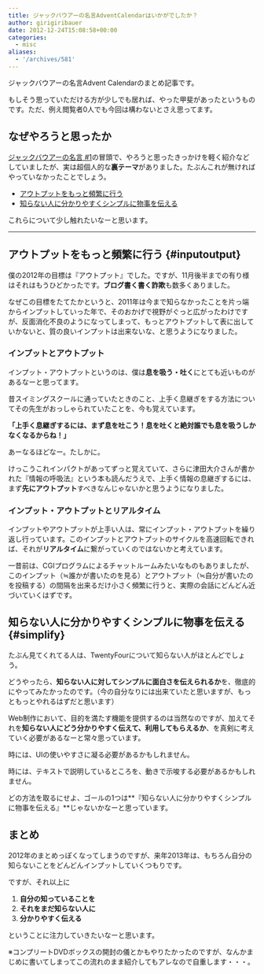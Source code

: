 ```yaml
---
title: ジャックバウアーの名言AdventCalendarはいかがでしたか？
author: girigiribauer
date: 2012-12-24T15:08:58+00:00
categories:
  - misc
aliases:
  - '/archives/581'
---
```

ジャックバウアーの名言Advent Calendarのまとめ記事です。

もしそう思っていただける方が少しでも居れば、やった甲斐があったというものです。ただ、例え閲覧者0人でも今回は構わないとさえ思ってます。

## なぜやろうと思ったか

[ジャックバウアーの名言 #1][1]の冒頭で、やろうと思ったきっかけを軽く紹介などしていましたが、実は超個人的な**裏テーマ**がありました。たぶんこれが無ければやっていなかったことでしょう。

  * [アウトプットをもっと頻繁に行う](#inputoutput)
  * [知らない人に分かりやすくシンプルに物事を伝える](#simplify)

これらについて少し触れたいなーと思います。

* * *

## アウトプットをもっと頻繁に行う {#inputoutput}

僕の2012年の目標は『アウトプット』でした。ですが、11月後半までの有り様はそれはもうひどかったです。**ブログ書く書く詐欺**も数多くありました。

なぜこの目標をたてたかというと、2011年は今まで知らなかったことを片っ端からインプットしていった年で、そのおかげで視野がぐっと広がったわけですが、反面消化不良のようになってしまって、もっとアウトプットして表に出していかないと、質の良いインプットは出来ないな、と思うようになりました。

### インプットとアウトプット

インプット・アウトプットというのは、僕は**息を吸う・吐く**にとても近いものがあるなーと思ってます。

昔スイミングスクールに通っていたときのこと、上手く息継ぎをする方法についてその先生がおっしゃられていたことを、今も覚えています。

**「上手く息継ぎするには、まず息を吐こう！息を吐くと絶対誰でも息を吸うしかなくなるからね！」**

あーなるほどなー。たしかに。

けっこうこれインパクトがあってずっと覚えていて、さらに津田大介さんが書かれた『情報の呼吸法』という本も読んだうえで、上手く情報の息継ぎするには、まず**先にアウトプット**すべきなんじゃないかと思うようになりました。

### インプット・アウトプットとリアルタイム

インプットやアウトプットが上手い人は、常にインプット・アウトプットを繰り返し行っています。このインプットとアウトプットのサイクルを高速回転できれば、それが**リアルタイム**に繋がっていくのではないかと考えています。

一昔前は、CGIプログラムによるチャットルームみたいなものもありましたが、このインプット（≒誰かが書いたのを見る）とアウトプット（≒自分が書いたのを投稿する）の間隔を出来るだけ小さく頻繁に行うと、実際の会話にどんどん近づいていくはずです。

## 知らない人に分かりやすくシンプルに物事を伝える {#simplify}

たぶん見てくれてる人は、TwentyFourについて知らない人がほとんどでしょう。

どうやったら、**知らない人に対してシンプルに面白さを伝えられるか**を、徹底的にやってみたかったのです。（今の自分なりには出来ていたと思いますが、もっともっとやれるはずだと思います）

Web制作において、目的を満たす機能を提供するのは当然なのですが、加えてそれを**知らない人にどう分かりやすく伝えて、利用してもらえるか**、を真剣に考えていく必要があるなーと常々思っています。

時には、UIの使いやすさに凝る必要があるかもしれません。

時には、テキストで説明しているところを、動きで示唆する必要があるかもしれません。

どの方法を取るにせよ、ゴールの1つは**『知らない人に分かりやすくシンプルに物事を伝える』**じゃないかなーと思っています。

## まとめ

2012年のまとめっぽくなってしまうのですが、来年2013年は、もちろん自分の知らないことをどんどんインプットしていくつもりです。

ですが、それ以上に

  1. **自分の知っていることを**
  2. **それをまだ知らない人に**
  3. **分かりやすく伝える**

ということに注力していきたいなーと思います。

※コンプリートDVDボックスの開封の儀とかもやりたかったのですが、なんかまじめに書いてしまってこの流れのまま紹介してもアレなので自重します・・・。

 [1]: /archives/292/

